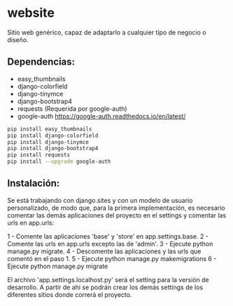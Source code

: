 # website
Sitio web genérico, capaz de adaptarlo a cualquier tipo de negocio o diseño.


## Dependencias:
* easy_thumbnails
* django-colorfield
* django-tinymce
* django-bootstrap4
* requests (Requerida por google-auth)
* google-auth https://google-auth.readthedocs.io/en/latest/


```bash
pip install easy_thumbnails
pip install django-colorfield
pip install django-tinymce
pip install django-bootstrap4
pip install requests
pip install --upgrade google-auth
```


## Instalación:
Se está trabajando con django.sites y con un modelo de usuario personalizado, de
modo que, para la primera implementación, es necesario comentar las demás 
aplicaciones del proyecto en el settings y comentar las urls en app.urls:

1 - Comente las aplicaciones 'base' y 'store' en app.settings.base.
2 - Comente las urls en app.urls excepto las de 'admin'.
3 - Ejecute python manage.py migrate.
4 - Descomente las aplicaciones y las urls que comentó en el paso 1.
5 - Ejecute python manage.py makemigrations
6 - Ejecute python manage.py migrate

El archivo 'app.settings.localhost.py' será el setting para la versión de 
desarrollo. A partír de ahi se podrán crear los demás settings de los diferentes
sitios donde correrá el proyecto.

